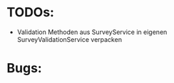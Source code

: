 # TODOs:

- Validation Methoden aus SurveyService in eigenen SurveyValidationService verpacken

# Bugs:
